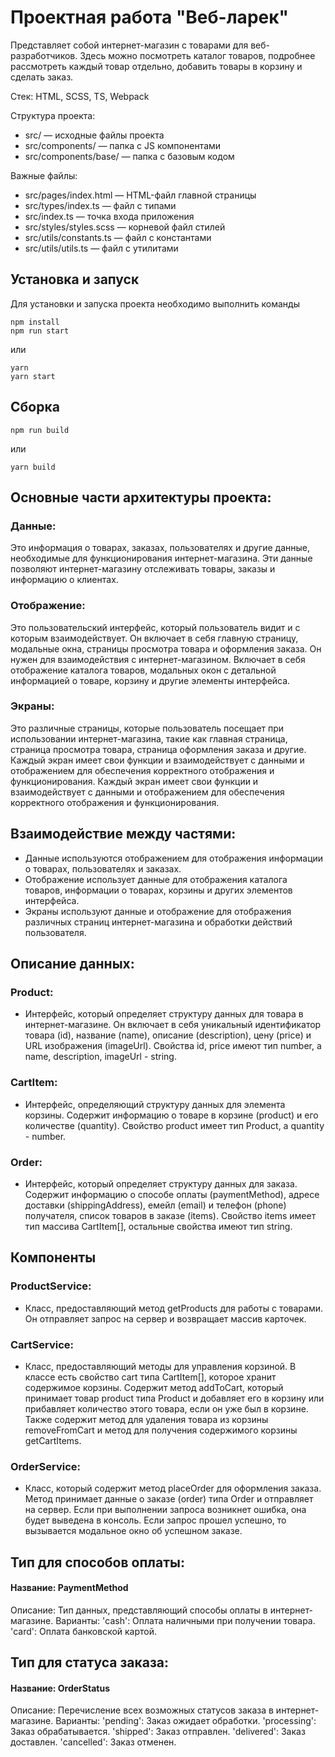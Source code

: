 # Проектная работа "Веб-ларек"
Представляет собой интернет-магазин с товарами для веб-разработчиков. Здесь можно посмотреть каталог товаров, подробнее рассмотреть каждый товар отдельно, добавить товары в корзину и сделать заказ. 

Стек: HTML, SCSS, TS, Webpack

Структура проекта:
- src/ — исходные файлы проекта
- src/components/ — папка с JS компонентами
- src/components/base/ — папка с базовым кодом

Важные файлы:
- src/pages/index.html — HTML-файл главной страницы
- src/types/index.ts — файл с типами
- src/index.ts — точка входа приложения
- src/styles/styles.scss — корневой файл стилей
- src/utils/constants.ts — файл с константами
- src/utils/utils.ts — файл с утилитами

## Установка и запуск
Для установки и запуска проекта необходимо выполнить команды

```
npm install
npm run start
```

или

```
yarn
yarn start
```
## Сборка

```
npm run build
```

или

```
yarn build
```

## Основные части архитектуры проекта:
### Данные:
 Это информация о товарах, заказах, пользователях и другие данные, необходимые для функционирования интернет-магазина. Эти данные позволяют интернет-магазину отслеживать товары, заказы и информацию о клиентах.
### Отображение: 
Это пользовательский интерфейс, который пользователь видит и с которым взаимодействует. Он включает в себя главную страницу, модальные окна, страницы просмотра товара и оформления заказа. Он нужен для взаимодействия с интернет-магазином. Включает в себя отображение каталога товаров, модальных окон с детальной информацией о товаре, корзину и другие элементы интерфейса.
### Экраны: 
Это различные страницы, которые пользователь посещает при использовании интернет-магазина, такие как главная страница, страница просмотра товара, страница оформления заказа и другие. Каждый экран имеет свои функции и взаимодействует с данными и отображением для обеспечения корректного отображения и функционирования. Каждый экран имеет свои функции и взаимодействует с данными и отображением для обеспечения корректного отображения и функционирования.

## Взаимодействие между частями:
- Данные используются отображением для отображения информации о товарах, пользователях и заказах.
- Отображение использует данные для отображения каталога товаров, информации о товарах, корзины и других элементов интерфейса.
- Экраны используют данные и отображение для отображения различных страниц интернет-магазина и обработки действий пользователя.

## Описание данных:
### Product:
- Интерфейс, который определяет структуру данных для товара в интернет-магазине. Он включает в себя уникальный идентификатор товара (id), название (name), описание (description), цену (price) и URL изображения (imageUrl). Свойства id, price имеют тип number, а name, description, imageUrl - string.

### CartItem:
- Интерфейс, определяющий структуру данных для элемента корзины. Содержит информацию о товаре в корзине (product) и его количестве (quantity). Свойство product имеет тип Product, а quantity - number.

### Order:
- Интерфейс, который определяет структуру данных для заказа. Содержит информацию о способе оплаты (paymentMethod), адресе доставки (shippingAddress), емейл (email) и телефон (phone) получателя, список товаров в заказе (items). Свойство items имеет тип массива CartItem[], остальные свойства имеют тип string.

## Компоненты
### ProductService:
- Класс, предоставляющий метод getProducts для работы с товарами.
Он отправляет запрос на сервер и возвращает массив карточек.

### CartService:
- Класс, предоставляющий методы для управления корзиной.
В классе есть свойство cart типа CartItem[], которое хранит содержимое корзины.
Содержит метод addToCart, который принимает товар product типа Product и добавляет его в корзину или прибавляет количество этого товара, если он уже был в корзине.
Также содержит метод для удаления товара из корзины removeFromCart и
метод для получения содержимого корзины getCartItems.

### OrderService:
- Класс, который содержит метод placeOrder для оформления заказа.
Метод принимает данные о заказе (order) типа Order и отправляет на сервер.
Если при выполнении запроса возникнет ошибка, она будет выведена в консоль. Если запрос прошел успешно, то вызывается модальное окно об успешном заказе.

## Тип для способов оплаты:
#### Название: PaymentMethod
Описание: Тип данных, представляющий способы оплаты в интернет-магазине.
Варианты:
'cash': Оплата наличными при получении товара.
'card': Оплата банковской картой.

## Тип для статуса заказа:
#### Название: OrderStatus
Описание: Перечисление всех возможных статусов заказа в интернет-магазине.
Варианты:
'pending': Заказ ожидает обработки.
'processing': Заказ обрабатывается.
'shipped': Заказ отправлен.
'delivered': Заказ доставлен.
'cancelled': Заказ отменен.